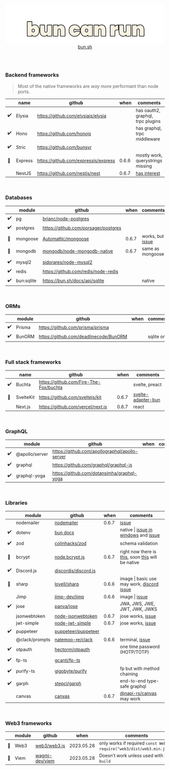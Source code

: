 <a href="https://bun.sh">
<p align="center">
  <img src="https://raw.githubusercontent.com/emastho/bun-can-run/main/bun.svg" alt="Bun logo" /><br/>
  bun.sh
</p>
</a>
<br /><br />

### Backend frameworks
> Most of the native frameworks are *way* more performant than node ports.

||name|github|when|comments|
|--|--|--|--|--|
|✔️| Elysia | https://github.com/elysiajs/elysia | | has oauth2, graphql, trpc plugins
|✔️|Hono|https://github.com/honojs||has graphql, trpc middleware
|✔️|Stric|https://github.com/bunsvr|
|🔧|Express|https://github.com/expressjs/express|0.6.6|mostly work, querystrings missing|
||NestJS|https://github.com/nestjs/nest|0.6.7|[has interest](https://github.com/oven-sh/bun/issues/1641)

<br />

### Databases
|| module |  github | when | comments |
|--|--|--|--|--|
|✔️| pg | [brianc/node-postgres](https://github.com/brianc/node-postgres) |
|✔️|postgres|https://github.com/porsager/postgres|
|🔧|mongoose|[Automattic/mongoose](https://github.com/Automattic/mongoose)| 0.6.7 | works, but [issue](https://github.com/oven-sh/bun/issues/3195)
|🔧|mongodb|[mongodb/node-mongodb-native](https://github.com/mongodb/node-mongodb-native)| 0.6.7 | same as mongoose
|✔️|mysql2|[sidorares/node-mysql2](https://github.com/sidorares/node-mysql2)|
|✔️|redis|https://github.com/redis/node-redis|
|✔️|bun:sqlite|https://bun.sh/docs/api/sqlite||native

<br />

### ORMs
||module|github|when|comments|
|--|--|--|--|--|
|✔️|Prisma|https://github.com/prisma/prisma|||
|✔️|BunORM|https://github.com/deadlinecode/BunORM||sqlite only

<br />

### Full stack frameworks
||name|github|when|comments|
|--|--|--|--|--|
|✔️|Buchta|https://github.com/Fire-The-Fox/buchta||svelte, preact
|🔧|SvelteKit|https://github.com/sveltejs/kit|0.6.7|[svelte-adapter-bun](https://github.com/gornostay25/svelte-adapter-bun)
||Next.js|https://github.com/vercel/next.js|0.6.7|react

<br />

### GraphQL
||module|github|when|comments|
|--|--|--|--|--|
|✔️|@apollo/server|https://github.com/apollographql/apollo-server|
|✔️|graphql|https://github.com/graphql/graphql-js|
|✔️|graphql-yoga|https://github.com/dotansimha/graphql-yoga|

<br />

### Libraries
|| module |  github | when | comments |
|--|--|--|--|--|
||nodemailer|[nodemailer](https://github.com/nodemailer/nodemailer)|0.6.7|[issue](https://github.com/oven-sh/bun/issues/3003)
|✔️|dotenv|[bun docs](https://bun.sh/docs/cli/run#environment-variables)||native \| [issue in windows](https://github.com/oven-sh/bun/issues/3042) and [issue](https://github.com/oven-sh/bun/issues/2823)
|✔️|zod|[colinhacks/zod](https://github.com/colinhacks/zod)||schema validation
|🔧|bcrypt|[node.bcrypt.js](https://github.com/kelektiv/node.bcrypt.js)|0.6.7|right now there is [this](https://bun.sh/docs/api/hashing), soon [this](https://github.com/oven-sh/bun/pull/3204) will be native
|✔️| Discord.js | [discordjs/discord.js](https://github.com/discordjs/discord.js) | | |
|🔧|sharp|[lovell/sharp](https://github.com/lovell/sharp)|0.6.6|image \| basic use may work, [discord issue](https://discord.com/channels/876711213126520882/1113918029097603233)
||Jimp|[jimp-dev/jimp](https://github.com/jimp-dev/jimp)|0.6.6|image \| [issue](https://github.com/oven-sh/bun/issues/3122)
|✔️|jose|[panva/jose](https://github.com/panva/jose)||JWA, JWS, JWE, JWT, JWK, JWKS|
||jsonwebtoken|[node-jsonwebtoken](https://github.com/auth0/node-jsonwebtoken)|0.6.7|jose works, [issue](https://github.com/oven-sh/bun/issues/1454)|
||jwt-simple|[node-jwt-simple](https://github.com/hokaccha/node-jwt-simple)|0.6.7|jose works, [issue](https://github.com/oven-sh/bun/issues/1454)|
|✔️|puppeteer|[puppeteer/puppeteer](https://github.com/puppeteer/puppeteer/)|
||@clack/prompts|[natemoo-re/clack](https://github.com/natemoo-re/clack)|0.6.6|terminal, [issue](https://github.com/oven-sh/bun/issues/3099)
|✔️|otpauth|[hectorm/otpauth](https://github.com/hectorm/otpauth)||one time password (HOTP/TOTP)
|✔️| fp-ts | [gcanti/fp-ts](https://github.com/gcanti/fp-ts) ||
|✔️|purify-ts|[gigobyte/purify](https://github.com/gigobyte/purify)||fp but with method chaining|
|✔️|garph|[stepci/garph](https://github.com/stepci/garph)||end-to-end type-safe graphql
||canvas|[canvas](https://github.com/Automattic/node-canvas)|0.6.7|[@napi-rs/canvas](https://github.com/Brooooooklyn/canvas) may work

<br />

### Web3 frameworks
|| module |  github | when | comments |
|--|--|--|--|--|
|🔧| Web3 | [web3/web3.js](https://github.com/web3/web3.js) |2023.05.28| only works if required `const Web3 = require("web3/dist/web3.min.js");`
|🔧| Viem | [wagmi-dev/viem](https://github.com/wagmi-dev/viem) |2023.05.28| Doesn't work unless used with `bun build`

